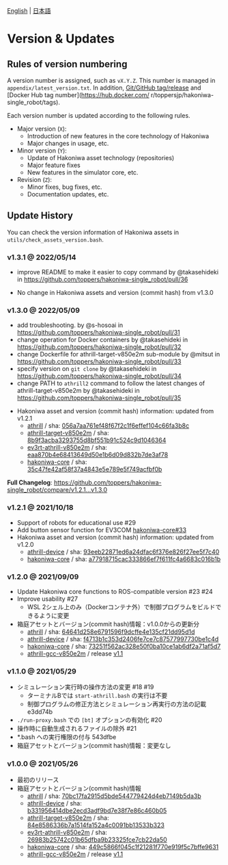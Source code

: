 [English](version.md) | [日本語](version_jp.md) 


# Version & Updates

## Rules of version numbering

A version number is assigned, such as `vX.Y.Z`.
This number is managed in `appendix/latest_version.txt`.
In addition, [Git/GitHub tag/release](https://github.com/toppers/hakoniwa-single_robot/releases) and [Docker Hub tag number](https://hub.docker.com/ r/toppersjp/hakoniwa-single_robot/tags).

Each version number is updated according to the following rules.

- Major version (`X`): 
    - Introduction of new features in the core technology of Hakoniwa
    - Major changes in usage, etc.
- Minor version (`Y`): 
    - Update of Hakoniwa asset technology (repositories)
    - Major feature fixes
    - New features in the simulator core, etc.
- Revision (`Z`): 
    - Minor fixes, bug fixes, etc.
    - Documentation updates, etc.

## Update History

You can check the version information of Hakoniwa assets in `utils/check_assets_version.bash`.

### v1.3.1 @ 2022/05/14

* improve README to make it easier to copy command by @takasehideki in https://github.com/toppers/hakoniwa-single_robot/pull/36

- No change in Hakoniwa assets and version (commit hash) from v1.3.0

### v1.3.0 @ 2022/05/09

* add troubleshooting. by @s-hosoai in https://github.com/toppers/hakoniwa-single_robot/pull/31
* change operation for Docker containers by @takasehideki in https://github.com/toppers/hakoniwa-single_robot/pull/32
* change Dockerfile for athrill-target-v850e2m sub-module by @mitsut in https://github.com/toppers/hakoniwa-single_robot/pull/33
* specify version on `git clone` by @takasehideki in https://github.com/toppers/hakoniwa-single_robot/pull/34
* change PATH to `athrill2` command to follow the latest changes of athrill-target-v850e2m by @takasehideki in https://github.com/toppers/hakoniwa-single_robot/pull/35

- Hakoniwa asset and version (commit hash) information: updated from v1.2.1
    - [athrill](https://github.com/toppers/athrill) / sha: [056a7aa761ef48f67f2c1f6effef104c66fa3b8c](https://github.com/toppers/athrill/tree/056a7aa761ef48f67f2c1f6effef104c66fa3b8c)
    - [athrill-target-v850e2m](https://github.com/toppers/athrill-target-v850e2m) / sha: [8b9f3acba3293755d8bf551b91c524c9d1046364](https://github.com/toppers/athrill-target-v850e2m/tree/8b9f3acba3293755d8bf551b91c524c9d1046364)
    - [ev3rt-athrill-v850e2m](https://github.com/toppers/ev3rt-athrill-v850e2m) / sha: [eaa870b4e68413649d50e1b6d09d832b7de3af78](https://github.com/toppers/ev3rt-athrill-v850e2m/tree/eaa870b4e68413649d50e1b6d09d832b7de3af78)
    - [hakoniwa-core](https://github.com/toppers/hakoniwa-core) / sha: [35c47fe42af58f37a4843e5e789e5f749acfbf0b](https://github.com/toppers/hakoniwa-core/tree/35c47fe42af58f37a4843e5e789e5f749acfbf0b)

**Full Changelog**: https://github.com/toppers/hakoniwa-single_robot/compare/v1.2.1...v1.3.0

### v1.2.1 @ 2021/10/18

- Support of robots for educational use #29 
- Add button sensor function for EV3COM [hakoniwa-core#33](https://github.com/toppers/hakoniwa-core/issues/33)
- Hakoniwa asset and version (commit hash) information: updated from v1.2.0
    - [athrill-device](https://github.com/toppers/athrill-device) / sha: [93eeb22871ed6a24dfac6f376e826f27ee5f7c40](https://github.com/toppers/athrill-device/tree/93eeb22871ed6a24dfac6f376e826f27ee5f7c40)
    - [hakoniwa-core](https://github.com/toppers/hakoniwa-core) / sha: [a77918715cac333866ef7f611fc4a6683c016b1b](https://github.com/toppers/hakoniwa-core/tree/a77918715cac333866ef7f611fc4a6683c016b1b)

### v1.2.0 @ 2021/09/09

- Update Hakoniwa core functions to ROS-compatible version #23 #24
- Improve usability #27
    - WSL 2シェル上のみ（Dockerコンテナ外）で制御プログラムをビルドできるように変更
- 箱庭アセットとバージョン(commit hash)情報：v1.0.0からの更新分
    - [athrill](https://github.com/toppers/athrill) / sha: [64641d258e6791596f9dcffe4e135cf21dd95d1d](https://github.com/toppers/athrill/tree/64641d258e6791596f9dcffe4e135cf21dd95d1d)
    - [athrill-device](https://github.com/toppers/athrill-device) / sha: [f4713b1c353d2406fe7ce7c87577997730be1c4d](https://github.com/toppers/athrill-device/tree/f4713b1c353d2406fe7ce7c87577997730be1c4d)
    - [hakoniwa-core](https://github.com/toppers/hakoniwa-core) / sha: [73251f562ac328e50f0ba10ce1ab6df2a71af5d7](https://github.com/toppers/hakoniwa-core/tree/73251f562ac328e50f0ba10ce1ab6df2a71af5d7)
    - [athrill-gcc-v850e2m](https://github.com/toppers/athrill-gcc-v850e2m) / release [v1.1](https://github.com/toppers/athrill-gcc-v850e2m/releases/v1.1)

### v1.1.0 @ 2021/05/29

- シミュレーション実行時の操作方法の変更 #18 #19 
    - ターミナルBでは `start-athrill.bash` の実行は不要
    - 制御プログラムの修正方法とシミュレーション再実行の方法の記載 e3dd74b
- `./run-proxy.bash` での `[bt]` オプションの有効化 #20
- 操作時に自動生成されるファイルの除外 #21
- *.bash への実行権限の付与 543dfbe
- 箱庭アセットとバージョン(commit hash)情報：変更なし

### v1.0.0 @ 2021/05/26

- 最初のリリース
- 箱庭アセットとバージョン(commit hash)情報
    - [athrill](https://github.com/toppers/athrill) / sha: [70bc17fa2915d5bde544779424d4eb7149b5da3b](https://github.com/toppers/athrill/tree/70bc17fa2915d5bde544779424d4eb7149b5da3b)
    - [athrill-device](https://github.com/toppers/athrill-device) / sha: [b331956414dbe2ecd3adf9bd7e38f7e86c460b05](https://github.com/toppers/athrill-device/tree/b331956414dbe2ecd3adf9bd7e38f7e86c460b05)
    - [athrill-target-v850e2m](https://github.com/toppers/athrill-target-v850e2m) / sha: [84e8586336b7a1514fa152a4c0091bb13533b323](https://github.com/toppers/athrill-target-v850e2m/tree/84e8586336b7a1514fa152a4c0091bb13533b323)
    - [ev3rt-athrill-v850e2m](https://github.com/toppers/ev3rt-athrill-v850e2m) / sha: [26983b25742c01b65dfba9b23325fce7cb22da50](https://github.com/toppers/ev3rt-athrill-v850e2m/tree/26983b25742c01b65dfba9b23325fce7cb22da50)
    - [hakoniwa-core](https://github.com/toppers/hakoniwa-core) / sha: [449c5866f045c1f21281f770e919f5c7bffe9631](https://github.com/toppers/hakoniwa-core/tree/449c5866f045c1f21281f770e919f5c7bffe9631)
    - [athrill-gcc-v850e2m](https://github.com/toppers/athrill-gcc-v850e2m) / release [v1.1](https://github.com/toppers/athrill-gcc-v850e2m/releases/v1.1)
